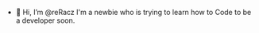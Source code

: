 - 👋 Hi, I’m @reRacz
I'm a newbie who is trying to learn how to Code to be a developer soon.

<!---
reRacz/reRacz is a ✨ special ✨ repository because its `README.md` (this file) appears on your GitHub profile.
You can click the Preview link to take a look at your changes.
--->
